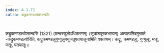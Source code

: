 ```yaml
---
index: 4.1.71
sutra: कद्रुकमण्डल्वोश्छन्दसि

---
```

 कद्रुकमण्डल्वोश्छन्दसि (1321) (छन्दस्यूङोऽधिकरणम्) (सूत्रांशपूरकभाष्यम्) अत्यल्पमिदमुच्यते -कद्रुकमण्डल्वोरिति, कद्रुकमण्डलुगुग्गुलुमधुजतुपतयालूनामिति वक्तव्यम्। कद्रूः, कमण्डलूः, गुग्गुलूः, मधूः, जतूः, पतयालूः॥ 